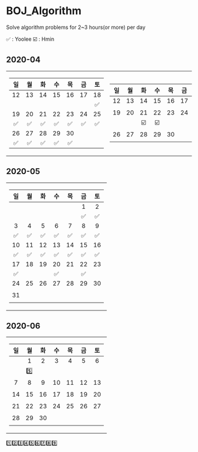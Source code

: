 # BOJ_Algorithm

Solve algorithm problems for 2~3 hours(or more) per day

✅ : Yoolee ☑️ : Hmin

## 2020-04
<table>
<tr><td>

|일|월|화|수|목|금|토|
|:-:|:-:|:-:|:-:|:-:|:-:|:-:|
|12|13|14|15|16|17|18|
| | | | | | |✅|
|19|20|21|22|23|24|25|
|✅|✅|✅|✅|✅|✅|✅|
|26|27|28|29|30|||
|✅|✅|✅|✅|✅| | |

</td><td>

|일|월|화|수|목|금|토|
|:-:|:-:|:-:|:-:|:-:|:-:|:-:|
|12|13|14|15|16|17|18|
| | | | | | | |
|19|20|21|22|23|24|25|
| | |☑️|☑️| | | |
|26|27|28|29|30|||
| | | | | | | |

</td></tr></table>

## 2020-05

<table>
<tr><td>

|일|월|화|수|목|금|토|
|:-:|:-:|:-:|:-:|:-:|:-:|:-:|
| | | | | |1|2|
| | | | | |✅|✅|
|3|4|5|6|7|8|9|
|✅|✅|✅|✅|✅|✅|✅|
|10|11|12|13|14|15|16|
|✅|✅|✅|✅|✅|✅|✅|
|17|18|19|20|21|22|23|
|✅|||✅| |✅| |
|24|25|26|27|28|29|30|
| | | | | | | |
|31|
| |
</td></tr>
</table>

## 2020-06
<table>
<tr><td>
  
|일|월|화|수|목|금|토|
|:-:|:-:|:-:|:-:|:-:|:-:|:-:|
| |1|2|3|4|5|6|
||5️⃣||||||
|7|8|9|10|11|12|13|
||||||||
|14|15|16|17|18|19|20|
||||||||
|21|22|23|24|25|26|27|
||||||||
|28|29|30|||||
||||||||

</td></tr>
</table>
1️⃣2️⃣3️⃣4️⃣5️⃣6️⃣7️⃣8️⃣9️⃣
